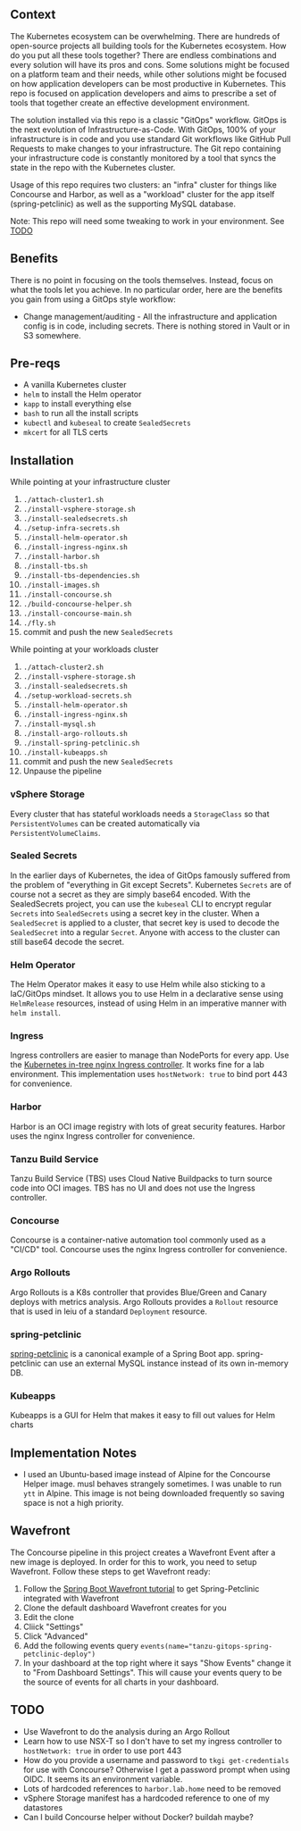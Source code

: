 ## Context
The Kubernetes ecosystem can be overwhelming. There are hundreds of open-source projects all building tools for the Kubernetes ecosystem. How do you put all these tools together? There are endless combinations and every solution will have its pros and cons. Some solutions might be focused on a platform team and their needs, while other solutions might be focused on how application developers can be most productive in Kubernetes. This repo is focused on application developers and aims to prescribe a set of tools that together create an effective development environment.

The solution installed via this repo is a classic "GitOps" workflow. GitOps is the next evolution of Infrastructure-as-Code. With GitOps, 100% of your infrastructure is in code and you use standard Git workflows like GitHub Pull Requests to make changes to your infrastructure. The Git repo containing your infrastructure code is constantly monitored by a tool that syncs the state in the repo with the Kubernetes cluster.

Usage of this repo requires two clusters: an "infra" cluster for things like Concourse and Harbor, as well as a "workload" cluster for the app itself (spring-petclinic) as well as the supporting MySQL database.

Note: This repo will need some tweaking to work in your environment. See [TODO](#TODO)

## Benefits
There is no point in focusing on the tools themselves. Instead, focus on what the tools let you achieve. In no particular order, here are the benefits you gain from using a GitOps style workflow:
* Change management/auditing - All the infrastructure and application config is in code, including secrets. There is nothing stored in Vault or in S3 somewhere.

## Pre-reqs
* A vanilla Kubernetes cluster
* `helm` to install the Helm operator
* `kapp` to install everything else
* `bash` to run all the install scripts
* `kubectl` and `kubeseal` to create `SealedSecrets`
* `mkcert` for all TLS certs

## Installation
While pointing at your infrastructure cluster
1. `./attach-cluster1.sh`
1. `./install-vsphere-storage.sh`
1. `./install-sealedsecrets.sh`
1. `./setup-infra-secrets.sh`
1. `./install-helm-operator.sh`
1. `./install-ingress-nginx.sh`
1. `./install-harbor.sh`
1. `./install-tbs.sh`
1. `./install-tbs-dependencies.sh`
1. `./install-images.sh`
1. `./install-concourse.sh`
1. `./build-concourse-helper.sh`
1. `./install-concourse-main.sh`
1. `./fly.sh`
1. commit and push the new `SealedSecrets`


While pointing at your workloads cluster
1. `./attach-cluster2.sh`
1. `./install-vsphere-storage.sh`
1. `./install-sealedsecrets.sh`
1. `./setup-workload-secrets.sh`
1. `./install-helm-operator.sh`
1. `./install-ingress-nginx.sh`
1. `./install-mysql.sh`
1. `./install-argo-rollouts.sh`
1. `./install-spring-petclinic.sh`
1. `./install-kubeapps.sh`
1. commit and push the new `SealedSecrets`
1. Unpause the pipeline


### vSphere Storage
Every cluster that has stateful workloads needs a `StorageClass` so that `PersistentVolumes` can be created automatically via `PersistentVolumeClaims`. 

### Sealed Secrets
In the earlier days of Kubernetes, the idea of GitOps famously suffered from the problem of "everything in Git except Secrets". Kubernetes `Secrets` are of course not a secret as they are simply base64 encoded. With the SealedSecrets project, you can use the `kubeseal` CLI to encrypt regular `Secrets` into `SealedSecrets` using a secret key in the cluster. When a `SealedSecret` is applied to a cluster, that secret key is used to decode the `SealedSecret` into a regular `Secret`. Anyone with access to the cluster can still base64 decode the secret.

### Helm Operator
The Helm Operator makes it easy to use Helm while also sticking to a IaC/GitOps mindset. It allows you to use Helm in a declarative sense using `HelmRelease` resources, instead of using Helm in an imperative manner with `helm install`.

### Ingress
Ingress controllers are easier to manage than NodePorts for every app. Use the [Kubernetes in-tree nginx Ingress controller](https://github.com/techgnosis/ingress). It works fine for a lab environment. This implementation uses `hostNetwork: true` to bind port 443 for convenience.

### Harbor
Harbor is an OCI image registry with lots of great security features. Harbor uses the nginx Ingress controller for convenience.

### Tanzu Build Service
Tanzu Build Service (TBS) uses Cloud Native Buildpacks to turn source code into OCI images. TBS has no UI and does not use the Ingress controller.

### Concourse
Concourse is a container-native automation tool commonly used as a "CI/CD" tool. Concourse uses the nginx Ingress controller for convenience.

### Argo Rollouts
Argo Rollouts is a K8s controller that provides Blue/Green and Canary deploys with metrics analysis. Argo Rollouts provides a `Rollout` resource that is used in leiu of a standard `Deployment` resource.


### spring-petclinic
[spring-petclinic](https://github.com/techgnosis/spring-petclinic) is a canonical example of a Spring Boot app. spring-petclinic can use an external MySQL instance instead of its own in-memory DB.

### Kubeapps
Kubeapps is a GUI for Helm that makes it easy to fill out values for Helm charts

## Implementation Notes
* I used an Ubuntu-based image instead of Alpine for the Concourse Helper image. musl behaves strangely sometimes. I was unable to run `ytt` in Alpine. This image is not being downloaded frequently so saving space is not a high priority.


## Wavefront
The Concourse pipeline in this project creates a Wavefront Event after a new image is deployed. In order for this to work, you need to setup Wavefront. Follow these steps to get Wavefront ready:
1. Follow the [Spring Boot Wavefront tutorial](https://docs.wavefront.com/wavefront_springboot_tutorial.html) to get Spring-Petclinic integrated with Wavefront
1. Clone the default dashboard Wavefront creates for you
1. Edit the clone
1. Cliick "Settings"
1. Click "Advanced"
1. Add the following events query `events(name="tanzu-gitops-spring-petclinic-deploy")`
1. In your dashboard at the top right where it says "Show Events" change it to "From Dashboard Settings". This will cause your events query to be the source of events for all charts in your dashboard.


## TODO
* Use Wavefront to do the analysis during an Argo Rollout
* Learn how to use NSX-T so I don't have to set my ingress controller to `hostNetwork: true` in order to use port 443
* How do you provide a username and password to `tkgi get-credentials` for use with Concourse? Otherwise I get a password prompt when using OIDC. It seems its an environment variable.
* Lots of hardcoded references to `harbor.lab.home` need to be removed
* vSphere Storage manifest has a hardcoded reference to one of my datastores
* Can I build Concourse helper without Docker? buildah maybe?